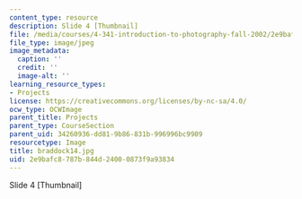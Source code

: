 ```yaml
---
content_type: resource
description: Slide 4 [Thumbnail]
file: /media/courses/4-341-introduction-to-photography-fall-2002/2e9bafc8787b844d24000873f9a93834_braddock14.jpg
file_type: image/jpeg
image_metadata:
  caption: ''
  credit: ''
  image-alt: ''
learning_resource_types:
- Projects
license: https://creativecommons.org/licenses/by-nc-sa/4.0/
ocw_type: OCWImage
parent_title: Projects
parent_type: CourseSection
parent_uid: 34260936-dd81-9b86-831b-996996bc9909
resourcetype: Image
title: braddock14.jpg
uid: 2e9bafc8-787b-844d-2400-0873f9a93834
---
```

Slide 4 [Thumbnail]